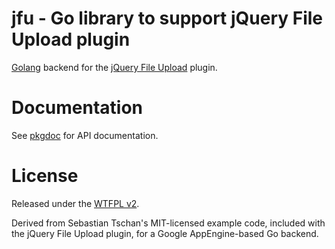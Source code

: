 #  jfu - Go library to support jQuery File Upload plugin

[Golang](http://golang.org) backend for the [jQuery File Upload](http://blueimp.github.com/jQuery-File-Upload/) plugin.

# Documentation

See [pkgdoc](http://go.pkgdoc.org/github.com/jmcvetta/jfu) for API documentation.


# License

Released under the [WTFPL v2](http://sam.zoy.org/wtfpl/COPYING).

Derived from Sebastian Tschan's MIT-licensed example code, included with the
jQuery File Upload plugin, for a Google AppEngine-based Go backend.
